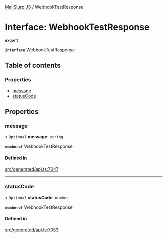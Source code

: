 [MailSlurp JS](../README.md) / WebhookTestResponse

# Interface: WebhookTestResponse

**`export`**

**`interface`** WebhookTestResponse

## Table of contents

### Properties

- [message](WebhookTestResponse.md#message)
- [statusCode](WebhookTestResponse.md#statuscode)

## Properties

### message

• `Optional` **message**: `string`

**`memberof`** WebhookTestResponse

#### Defined in

[src/generated/api.ts:7047](https://github.com/mailslurp/mailslurp-client/blob/6534d6f/src/generated/api.ts#L7047)

___

### statusCode

• `Optional` **statusCode**: `number`

**`memberof`** WebhookTestResponse

#### Defined in

[src/generated/api.ts:7053](https://github.com/mailslurp/mailslurp-client/blob/6534d6f/src/generated/api.ts#L7053)
